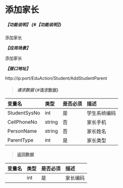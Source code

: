 # 添加家长

##### _【功能说明】_ {#【功能说明】}

添加家长

_**【应用场景】**_

添加家长

_**【接口地址】**_

http://ip:port/EduAction/Student/AddStudentParent

> #### _请求数据_ {#请求数据}

| 变量名 | 类型 | 是否必须 | 描述 |
| :--- | :--- | :--- | :--- |
| StudentSysNo | int | 是 |学生系统编码 |
| CellPhoneNo| string| 否 | 家长手机 |
| PersonName| string| 否 | 家长姓名 |
| ParentType| int | 是 |家长类型 |


> #### 返回数据

| 变量名 | 类型 | 是否必须 | 描述 |
| :--- | :--- | :--- | :--- |
|  | int | 是 |家长编码 |















